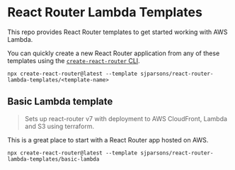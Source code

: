 # React Router Lambda Templates

This repo provides React Router templates to get started working with AWS Lambda.

You can quickly create a new React Router application from any of these templates using the [`create-react-router` CLI](https://www.npmjs.com/package/create-react-router).

```
npx create-react-router@latest --template sjparsons/react-router-lambda-templates/<template-name>
```

## Basic Lambda template

> Sets up react-router v7 with deployment to AWS CloudFront, Lambda and S3 using terraform.

This is a great place to start with a React Router app hosted on AWS.

```
npx create-react-router@latest --template sjparsons/react-router-lambda-templates/basic-lambda
```
